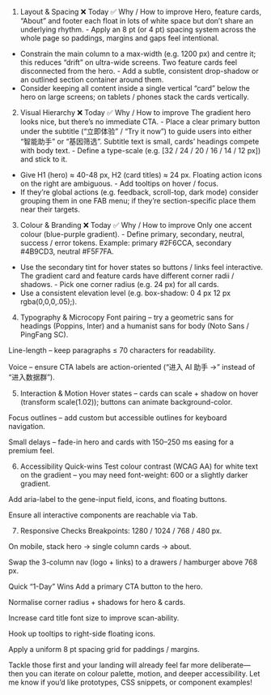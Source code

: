 1. Layout & Spacing
❌ Today	✅ Why / How to improve
Hero, feature cards, “About” and footer each float in lots of white space but don’t share an underlying rhythm.	- Apply an 8 pt (or 4 pt) spacing system across the whole page so paddings, margins and gaps feel intentional.
- Constrain the main column to a max-width (e.g. 1200 px) and centre it; this reduces “drift” on ultra-wide screens.
Two feature cards feel disconnected from the hero.	- Add a subtle, consistent drop-shadow or an outlined section container around them.
- Consider keeping all content inside a single vertical “card” below the hero on large screens; on tablets / phones stack the cards vertically.

2. Visual Hierarchy
❌ Today	✅ Why / How to improve
The gradient hero looks nice, but there’s no immediate CTA.	- Place a clear primary button under the subtitle (“立即体验” / “Try it now”) to guide users into either “智能助手” or “基因筛选”.
Subtitle text is small, cards’ headings compete with body text.	- Define a type-scale (e.g. [32 / 24 / 20 / 16 / 14 / 12 px]) and stick to it.
- Give H1 (hero) ≈ 40-48 px, H2 (card titles) ≈ 24 px.
Floating action icons on the right are ambiguous.	- Add tooltips on hover / focus.
- If they’re global actions (e.g. feedback, scroll-top, dark mode) consider grouping them in one FAB menu; if they’re section-specific place them near their targets.

3. Colour & Branding
❌ Today	✅ Why / How to improve
Only one accent colour (blue-purple gradient).	- Define primary, secondary, neutral, success / error tokens.
Example: primary #2F6CCA, secondary #4B9CD3, neutral #F5F7FA.
- Use the secondary tint for hover states so buttons / links feel interactive.
The gradient card and feature cards have different corner radii / shadows.	- Pick one corner radius (e.g. 24 px) for all cards.
- Use a consistent elevation level (e.g. box-shadow: 0 4 px 12 px rgba(0,0,0,.05);).

4. Typography & Microcopy
Font pairing – try a geometric sans for headings (Poppins, Inter) and a humanist sans for body (Noto Sans / PingFang SC).

Line-length – keep paragraphs ≤ 70 characters for readability.

Voice – ensure CTA labels are action-oriented (“进入 AI 助手 →” instead of “进入数据群”).

5. Interaction & Motion
Hover states – cards can scale + shadow on hover (transform scale(1.02)); buttons can animate background-color.

Focus outlines – add custom but accessible outlines for keyboard navigation.

Small delays – fade-in hero and cards with 150–250 ms easing for a premium feel.

6. Accessibility Quick-wins
Test colour contrast (WCAG AA) for white text on the gradient – you may need font-weight: 600 or a slightly darker gradient.

Add aria-label to the gene-input field, icons, and floating buttons.

Ensure all interactive components are reachable via <kbd>Tab</kbd>.

7. Responsive Checks
Breakpoints: 1280 / 1024 / 768 / 480 px.

On mobile, stack hero → single column cards → about.

Swap the 3-column nav (logo + links) to a drawers / hamburger above 768 px.

Quick “1-Day” Wins
Add a primary CTA button to the hero.

Normalise corner radius + shadows for hero & cards.

Increase card title font size to improve scan-ability.

Hook up tooltips to right-side floating icons.

Apply a uniform 8 pt spacing grid for paddings / margins.

Tackle those first and your landing will already feel far more deliberate—then you can iterate on colour palette, motion, and deeper accessibility. Let me know if you’d like prototypes, CSS snippets, or component examples!